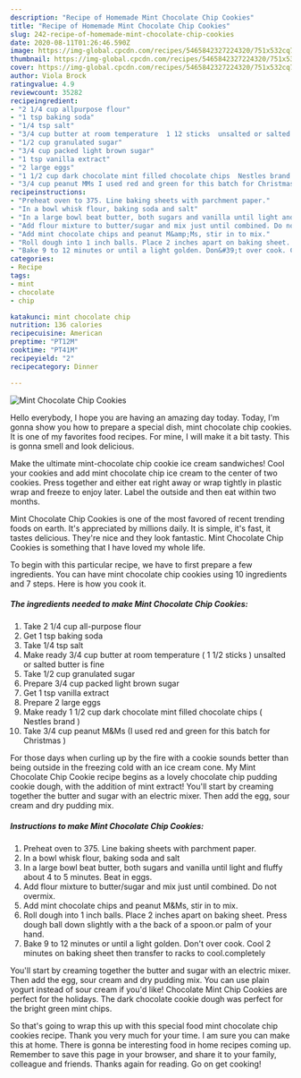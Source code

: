 ```yaml
---
description: "Recipe of Homemade Mint Chocolate Chip Cookies"
title: "Recipe of Homemade Mint Chocolate Chip Cookies"
slug: 242-recipe-of-homemade-mint-chocolate-chip-cookies
date: 2020-08-11T01:26:46.590Z
image: https://img-global.cpcdn.com/recipes/5465842327224320/751x532cq70/mint-chocolate-chip-cookies-recipe-main-photo.jpg
thumbnail: https://img-global.cpcdn.com/recipes/5465842327224320/751x532cq70/mint-chocolate-chip-cookies-recipe-main-photo.jpg
cover: https://img-global.cpcdn.com/recipes/5465842327224320/751x532cq70/mint-chocolate-chip-cookies-recipe-main-photo.jpg
author: Viola Brock
ratingvalue: 4.9
reviewcount: 35282
recipeingredient:
- "2 1/4 cup allpurpose flour"
- "1 tsp baking soda"
- "1/4 tsp salt"
- "3/4 cup butter at room temperature  1 12 sticks  unsalted or salted butter is fine"
- "1/2 cup granulated sugar"
- "3/4 cup packed light brown sugar"
- "1 tsp vanilla extract"
- "2 large eggs"
- "1 1/2 cup dark chocolate mint filled chocolate chips  Nestles brand "
- "3/4 cup peanut MMs I used red and green for this batch for Christmas "
recipeinstructions:
- "Preheat oven to 375. Line baking sheets with parchment paper."
- "In a bowl whisk flour, baking soda and salt"
- "In a large bowl beat butter, both sugars and vanilla until light and fluffy about 4 to  5 minutes. Beat in eggs."
- "Add flour mixture to butter/sugar and mix just until combined. Do not overmix."
- "Add mint chocolate chips and peanut M&amp;Ms, stir in to mix."
- "Roll dough into 1 inch balls. Place 2 inches apart on baking sheet. Press dough ball down slightly with a the back of a spoon.or palm of your hand."
- "Bake 9 to 12 minutes or until a light golden. Don&#39;t over cook. Cool 2 minutes on baking sheet then transfer to racks to cool.completely"
categories:
- Recipe
tags:
- mint
- chocolate
- chip

katakunci: mint chocolate chip 
nutrition: 136 calories
recipecuisine: American
preptime: "PT12M"
cooktime: "PT41M"
recipeyield: "2"
recipecategory: Dinner

---
```



![Mint Chocolate Chip Cookies](https://img-global.cpcdn.com/recipes/5465842327224320/751x532cq70/mint-chocolate-chip-cookies-recipe-main-photo.jpg)

Hello everybody, I hope you are having an amazing day today. Today, I'm gonna show you how to prepare a special dish, mint chocolate chip cookies. It is one of my favorites food recipes. For mine, I will make it a bit tasty. This is gonna smell and look delicious.

Make the ultimate mint-chocolate chip cookie ice cream sandwiches! Cool your cookies and add mint chocolate chip ice cream to the center of two cookies. Press together and either eat right away or wrap tightly in plastic wrap and freeze to enjoy later. Label the outside and then eat within two months.

Mint Chocolate Chip Cookies is one of the most favored of recent trending foods on earth. It's appreciated by millions daily. It is simple, it's fast, it tastes delicious. They're nice and they look fantastic. Mint Chocolate Chip Cookies is something that I have loved my whole life.


To begin with this particular recipe, we have to first prepare a few ingredients. You can have mint chocolate chip cookies using 10 ingredients and 7 steps. Here is how you cook it.

<!--inarticleads1-->

##### The ingredients needed to make Mint Chocolate Chip Cookies:

1. Take 2 1/4 cup all-purpose flour
1. Get 1 tsp baking soda
1. Take 1/4 tsp salt
1. Make ready 3/4 cup butter at room temperature ( 1 1/2 sticks ) unsalted or salted butter is fine
1. Take 1/2 cup granulated sugar
1. Prepare 3/4 cup packed light brown sugar
1. Get 1 tsp vanilla extract
1. Prepare 2 large eggs
1. Make ready 1 1/2 cup dark chocolate mint filled chocolate chips ( Nestles brand )
1. Take 3/4 cup peanut M&amp;Ms (I used red and green for this batch for Christmas )


For those days when curling up by the fire with a cookie sounds better than being outside in the freezing cold with an ice cream cone. My Mint Chocolate Chip Cookie recipe begins as a lovely chocolate chip pudding cookie dough, with the addition of mint extract! You&#39;ll start by creaming together the butter and sugar with an electric mixer. Then add the egg, sour cream and dry pudding mix. 

<!--inarticleads2-->

##### Instructions to make Mint Chocolate Chip Cookies:

1. Preheat oven to 375. Line baking sheets with parchment paper.
1. In a bowl whisk flour, baking soda and salt
1. In a large bowl beat butter, both sugars and vanilla until light and fluffy about 4 to  5 minutes. Beat in eggs.
1. Add flour mixture to butter/sugar and mix just until combined. Do not overmix.
1. Add mint chocolate chips and peanut M&amp;Ms, stir in to mix.
1. Roll dough into 1 inch balls. Place 2 inches apart on baking sheet. Press dough ball down slightly with a the back of a spoon.or palm of your hand.
1. Bake 9 to 12 minutes or until a light golden. Don&#39;t over cook. Cool 2 minutes on baking sheet then transfer to racks to cool.completely


You&#39;ll start by creaming together the butter and sugar with an electric mixer. Then add the egg, sour cream and dry pudding mix. You can use plain yogurt instead of sour cream if you&#39;d like! Chocolate Mint Chip Cookies are perfect for the holidays. The dark chocolate cookie dough was perfect for the bright green mint chips. 

So that's going to wrap this up with this special food mint chocolate chip cookies recipe. Thank you very much for your time. I am sure you can make this at home. There is gonna be interesting food in home recipes coming up. Remember to save this page in your browser, and share it to your family, colleague and friends. Thanks again for reading. Go on get cooking!
